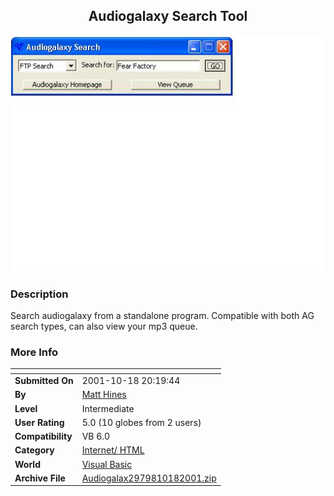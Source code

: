 ﻿<div align="center">

## Audiogalaxy Search Tool

<img src="PIC200110182132361936.JPG">
</div>

### Description

Search audiogalaxy from a standalone program. Compatible with both AG search types, can also view your mp3 queue.
 
### More Info
 


<span>             |<span>
---                |---
**Submitted On**   |2001-10-18 20:19:44
**By**             |[Matt Hines](https://github.com/Planet-Source-Code/PSCIndex/blob/master/ByAuthor/matt-hines.md)
**Level**          |Intermediate
**User Rating**    |5.0 (10 globes from 2 users)
**Compatibility**  |VB 6\.0
**Category**       |[Internet/ HTML](https://github.com/Planet-Source-Code/PSCIndex/blob/master/ByCategory/internet-html__1-34.md)
**World**          |[Visual Basic](https://github.com/Planet-Source-Code/PSCIndex/blob/master/ByWorld/visual-basic.md)
**Archive File**   |[Audiogalax2979810182001\.zip](https://github.com/Planet-Source-Code/matt-hines-audiogalaxy-search-tool__1-28235/archive/master.zip)









